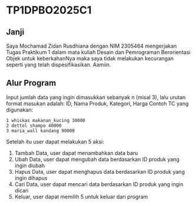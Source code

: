 # TP1DPBO2025C1

## Janji
Saya Mochamad Zidan Rusdhiana dengan NIM 2305464 mengerjakan Tugas Praktikum 1 dalam mata kuliah Desain dan Pemrograman Berorientasi Objek untuk keberkahanNya maka saya tidak melakukan kecurangan seperti yang telah dispesifikasikan. Aamiin.

## Alur Program
Input jumlah data yang ingin dimasukkan sebanyak n (misal 3), lalu urutan format masukan adalah: ID, Nama Produk, Kategori, Harga
Contoh TC yang digunakan:
```
1 whiskas makanan_kucing 30000
2 dettol shampo 40000
3 maria_wall kandang 90000
```

Setelah itu user dapat melakukan 5 aksi:
1. Tambah Data, user dapat menambahkan data baru
2. Ubah Data, user dapat mengubah data berdasarkan ID produk yang ingin diubah
3. Hapus Data, user dapat menghapus data berdasarkan ID produk yang ingin dihapus
4. Cari Data, user dapat mencari data berdasarkan ID produk yang ingin dicari
5. Keluar, user dapat memilih 5 untuk keluar dari program

